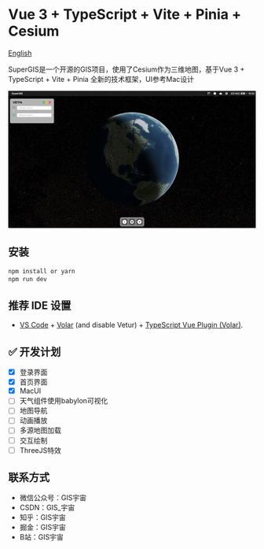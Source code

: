 # Vue 3 + TypeScript + Vite + Pinia + Cesium 
[English](README.en_US.md)


SuperGIS是一个开源的GIS项目，使用了Cesium作为三维地图，基于Vue 3 + TypeScript + Vite + Pinia 全新的技术框架，UI参考Mac设计


![SuperGIS](/public/system.jpg)

## 安装
``` shell
npm install or yarn 
npm run dev
```
## 推荐 IDE 设置

- [VS Code](https://code.visualstudio.com/) + [Volar](https://marketplace.visualstudio.com/items?itemName=Vue.volar) (and disable Vetur) + [TypeScript Vue Plugin (Volar)](https://marketplace.visualstudio.com/items?itemName=Vue.vscode-typescript-vue-plugin).

## ✅ 开发计划
- [x] 登录界面
- [x] 首页界面
- [x] MacUI
- [ ] 天气组件使用babylon可视化
- [ ] 地图导航
- [ ] 动画播放
- [ ] 多源地图加载
- [ ] 交互绘制
- [ ] ThreeJS特效

## 联系方式
- 微信公众号：GIS宇宙
- CSDN：GIS_宇宙
- 知乎：GIS宇宙
- 掘金：GIS宇宙
- B站：GIS宇宙